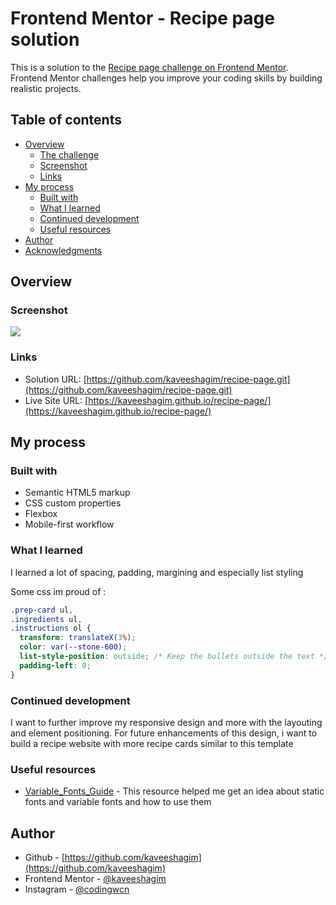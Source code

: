 # Frontend Mentor - Recipe page solution

This is a solution to the [Recipe page challenge on Frontend Mentor](https://www.frontendmentor.io/challenges/recipe-page-KiTsR8QQKm). Frontend Mentor challenges help you improve your coding skills by building realistic projects.

## Table of contents

- [Overview](#overview)
  - [The challenge](#the-challenge)
  - [Screenshot](#screenshot)
  - [Links](#links)
- [My process](#my-process)
  - [Built with](#built-with)
  - [What I learned](#what-i-learned)
  - [Continued development](#continued-development)
  - [Useful resources](#useful-resources)
- [Author](#author)
- [Acknowledgments](#acknowledgments)

## Overview

### Screenshot

![](./screenshot.jpg)

### Links

- Solution URL: [https://github.com/kaveeshagim/recipe-page.git](https://github.com/kaveeshagim/recipe-page.git)
- Live Site URL: [https://kaveeshagim.github.io/recipe-page/](https://kaveeshagim.github.io/recipe-page/)

## My process

### Built with

- Semantic HTML5 markup
- CSS custom properties
- Flexbox
- Mobile-first workflow

### What I learned

I learned a lot of spacing, padding, margining and especially list styling

Some css im proud of :

```css
.prep-card ul,
.ingredients ul,
.instructions ol {
  transform: translateX(3%);
  color: var(--stone-600);
  list-style-position: outside; /* Keep the bullets outside the text */
  padding-left: 0;
}
```

### Continued development

I want to further improve my responsive design and more with the layouting and element positioning. For future enhancements of this design, i want to build a recipe website with more recipe cards similar to this template

### Useful resources

- [Variable_Fonts_Guide](https://developer.mozilla.org/en-US/docs/Web/CSS/CSS_Fonts/Variable_Fonts_Guide) - This resource helped me get an idea about static fonts and variable fonts and how to use them

## Author

- Github - [https://github.com/kaveeshagim](https://github.com/kaveeshagim)
- Frontend Mentor - [@kaveeshagim](https://www.frontendmentor.io/profile/kaveeshagim)
- Instagram - [@codingwcn](https://www.instagram.com/codingwcn)
